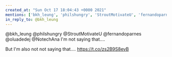 ```yaml
---
created_at: "Sun Oct 17 18:04:43 +0000 2021"
mentions: ['bkh_leung', 'philshungry', 'StroutMotivateU', 'fernandoparnes', 'oluadedej', 'NotechAna']
in_reply_to: @bkh_leung
---
```


@bkh_leung @philshungry @StroutMotivateU @fernandoparnes @oluadedej @NotechAna I'm not saying that....

But I'm also not not saying that.... https://t.co/zs2B9S8evB